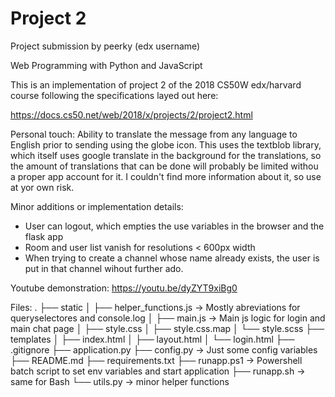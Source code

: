 # Project 2

Project submission by peerky (edx username)

Web Programming with Python and JavaScript

This is an implementation of project 2 of the 2018 CS50W edx/harvard course following the specifications layed out here:

https://docs.cs50.net/web/2018/x/projects/2/project2.html

Personal touch:
Ability to translate the message from any language to English prior to sending using the globe icon.
This uses the textblob library, which itself uses google translate in the background for the translations, so the amount of translations that can be done will probably be limited withou a proper app account for it. I couldn't find more information about it, so use at yor own risk.

Minor additions or implementation details:
- User can logout, which empties the use variables in the browser and the flask app
- Room and user list vanish for resolutions < 600px width
- When trying to create a channel whose name already exists, the user is put in that channel wihout further ado.

Youtube demonstration:
https://youtu.be/dyZYT9xiBg0

Files:
.
├── static
│   ├── helper_functions.js -> Mostly abreviations for queryselectores and console.log
│   ├── main.js -> Main js logic for login and main chat page
│   ├── style.css
│   ├── style.css.map
│   └── style.scss
├── templates
│   ├── index.html
│   ├── layout.html
│   └── login.html
├── .gitignore
├── application.py
├── config.py -> Just some config variables
├── README.md
├── requirements.txt
├── runapp.ps1 -> Powershell batch script to set env variables and start application
├── runapp.sh -> same for Bash
└── utils.py -> minor helper functions


